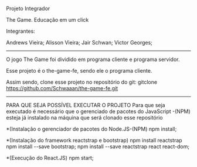 Projeto Integrador

The Game. Educação em um click


Integrantes:

 Andrews Vieira;
 Alisson Vieira;
 Jair Schwan;
 Victor Georges;

-----------------------------------------------------------------------
O jogo The Game foi dividido em programa cliente e programa servidor.

Esse projeto é o the-game-fe, sendo ele o programa cliente.

Assim sendo, clone esse projeto no repositório do git:
 gitclone https://github.com/Schwaaan/the-game-fe.git

----------------------------------------------------------------------
PARA QUE SEJA POSSÍVEL EXECUTAR O PROJETO 
Para que seja executado é necessário que o gerenciado de pacotes do JavaScript -(NPM) esteja já instalado na máquina que será clonado esse repositório

*(Instalação o gerenciador de pacotes do Node.JS-(NPM)
 npm install;  


*(Instalação do framework reactstrap e bootstrap) 
 npm install reactstrap 
 npm install --save bootstrap;
 npm install --save reactstrap react react-dom;

*(Execução do React.JS)
 npm start;



